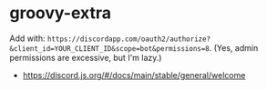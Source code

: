 # groovy-extra

Add with:
`https://discordapp.com/oauth2/authorize?&client_id=YOUR_CLIENT_ID&scope=bot&permissions=8`.
(Yes, admin permissions are excessive, but I'm lazy.)

- https://discord.js.org/#/docs/main/stable/general/welcome
